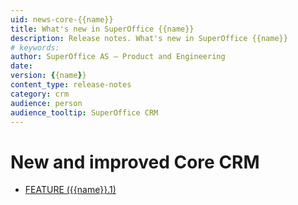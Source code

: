 ```yaml
---
uid: news-core-{{name}}
title: What's new in SuperOffice {{name}}
description: Release notes. What's new in SuperOffice {{name}}
# keywords: 
author: SuperOffice AS – Product and Engineering
date: 
version: {{name}}
content_type: release-notes
category: crm
audience: person
audience_tooltip: SuperOffice CRM
---
```


# New and improved Core CRM

* [FEATURE ({{name}}.1)][1]

<!-- Referenced links-->
[1]: {{name}}.1-update.md
